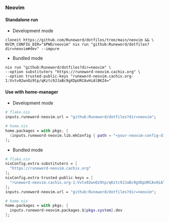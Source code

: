 ### Neovim
#### Standalone run
- Development mode
```shell
cloneit https://github.com/Runeword/dotfiles/tree/main/neovim && \
NVIM_CONFIG_DIR="$PWD/neovim" nix run "github:Runeword/dotfiles?dir=neovim#dev" --impure
```
- Bundled mode
```shell
nix run "github:Runeword/dotfiles?dir=neovim" \
--option substituters "https://runeword-neovim.cachix.org" \
--option trusted-public-keys "runeword-neovim.cachix.org-1:Vvtv02wnOz9tp/qKztc9JJaBc9gXDpURCAvHiAlBKZ4="
```

#### Use with home-manager
- Development mode
```nix
# flake.nix
inputs.runeword-neovim.url = "github:Runeword/dotfiles?dir=neovim";

# home.nix
home.packages = with pkgs; [
  (inputs.runeword-neovim.lib.mkConfig { path = "<your-neovim-config-dir>"; }).packages.${pkgs.system}.dev
];
```
- Bundled mode
```nix
# flake.nix
nixConfig.extra-substituters = [
  "https://runeword-neovim.cachix.org"
];
nixConfig.extra-trusted-public-keys = [
  "runeword-neovim.cachix.org-1:Vvtv02wnOz9tp/qKztc9JJaBc9gXDpURCAvHiAlBKZ4="
];
inputs.runeword-neovim.url = "github:Runeword/dotfiles?dir=neovim";

# home.nix
home.packages = with pkgs; [
  inputs.runeword-neovim.packages.${pkgs.system}.dev
];
```
